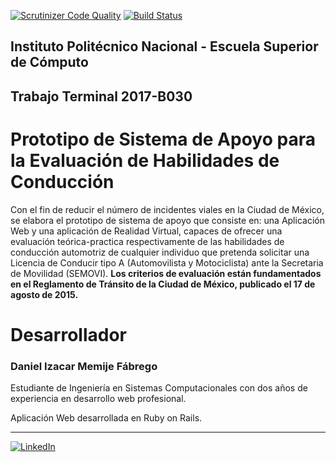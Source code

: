 [![Scrutinizer Code Quality](https://scrutinizer-ci.com/g/Memije/drivify/badges/quality-score.png?b=master)](https://scrutinizer-ci.com/g/Memije/drivify/?branch=master)
[![Build Status](https://travis-ci.org/Memije/drivify.svg?branch=master)](https://travis-ci.org/Memije/drivify)

Instituto Politécnico Nacional - Escuela Superior de Cómputo
------------------------------------------------------------

Trabajo Terminal 2017-B030
--------------------------

Prototipo de Sistema de Apoyo para la Evaluación de Habilidades de Conducción
=============================================================================

Con el fin de reducir el número de incidentes viales en la Ciudad de México, se elabora el prototipo de sistema de apoyo que consiste en: una Aplicación Web y una aplicación de Realidad Virtual, capaces de ofrecer una evaluación teórica-practica respectivamente de las habilidades de conducción automotriz de cualquier individuo que pretenda solicitar una Licencia de Conducir tipo A (Automovilista y Motociclista) ante la Secretaria de Movilidad (SEMOVI). **Los criterios de evaluación están fundamentados en el Reglamento de Tránsito de la Ciudad de México, publicado el 17 de agosto de 2015.**

Desarrollador
=============

### Daniel Izacar Memije Fábrego

Estudiante de Ingeniería en Sistemas Computacionales con dos años de experiencia en desarrollo web profesional.

Aplicación Web desarrollada en Ruby on Rails.

---

[![LinkedIn](https://image.ibb.co/mCKGE7/linkedin_button_1.png)](https://www.linkedin.com/in/daniel-izacar-memije-f%C3%A1brego-24113b15b/ "Daniel Memije en LinkedIn")
